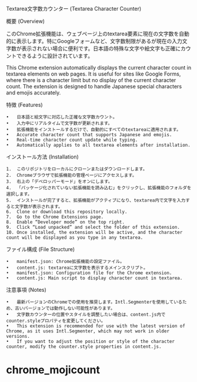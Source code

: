Textarea文字数カウンター (Textarea Character Counter)

概要 (Overview)

このChrome拡張機能は、ウェブページ上のtextarea要素に現在の文字数を自動的に表示します。特にGoogleフォームなど、文字数制限があるが現在の入力文字数が表示されない場合に便利です。日本語の特殊な文字や絵文字も正確にカウントできるように設計されています。

This Chrome extension automatically displays the current character count in textarea elements on web pages. It is useful for sites like Google Forms, where there is a character limit but no display of the current character count. The extension is designed to handle Japanese special characters and emojis accurately.

特徴 (Features)

	•	日本語と絵文字に対応した正確な文字数カウント。
	•	入力中にリアルタイムで文字数が更新されます。
	•	拡張機能をインストールするだけで、自動的にすべてのtextareaに適用されます。
	•	Accurate character count that supports Japanese and emojis.
	•	Real-time character count update while typing.
	•	Automatically applies to all textarea elements after installation.

インストール方法 (Installation)

	1.	このリポジトリをローカルにクローンまたはダウンロードします。
	2.	Chromeブラウザで拡張機能の管理ページにアクセスします。
	3.	右上の「デベロッパーモード」をオンにします。
	4.	「パッケージ化されていない拡張機能を読み込む」をクリックし、拡張機能のフォルダを選択します。
	5.	インストールが完了すると、拡張機能がアクティブになり、textarea内で文字を入力すると文字数が表示されます。
	6.	Clone or download this repository locally.
	7.	Go to the Chrome Extensions page.
	8.	Enable “Developer mode” on the top right.
	9.	Click “Load unpacked” and select the folder of this extension.
	10.	Once installed, the extension will be active, and the character count will be displayed as you type in any textarea.

ファイル構成 (File Structure)

	•	manifest.json: Chrome拡張機能の設定ファイル。
	•	content.js: textareaに文字数を表示するメインスクリプト。
	•	manifest.json: Configuration file for the Chrome extension.
	•	content.js: Main script to display character count in textarea.

注意事項 (Notes)

	•	最新バージョンのChromeでの使用を推奨します。Intl.Segmenterを使用しているため、古いバージョンでは動作しない可能性があります。
	•	文字数カウンターの位置やスタイルを調整したい場合は、content.js内でcounter.styleプロパティを変更してください。
	•	This extension is recommended for use with the latest version of Chrome, as it uses Intl.Segmenter, which may not work in older versions.
	•	If you want to adjust the position or style of the character counter, modify the counter.style properties in content.js.
# chrome_mojicount
